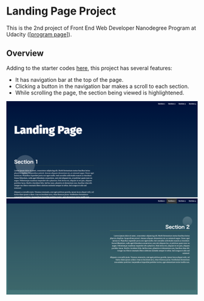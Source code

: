 # Landing Page Project
This is the 2nd project of Front End Web Developer Nanodegree Program at Udacity ([[program page]](https://www.udacity.com/course/front-end-web-developer-nanodegree--nd0011)).

## Overview
Adding to the starter codes [here](https://github.com/udacity/fend/tree/refresh-2019/projects/landing-page), this project has several features:
- It has navigation bar at the top of the page.
- Clicking a button in the navigation bar makes a scroll to each section.
- While scrolling the page, the section being viewed is highlightened.

![overview](images/img1.png "Top view of the page")
![scroll](images/img2.png "Hightlight of section being viewed")
